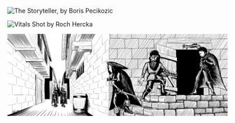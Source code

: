 ![The Storyteller, by Boris Pecikozic](Boris_Pecikozic/the_storyteller.jpg)



![Vitals Shot by Roch Hercka](Roch_Hercka/vitals_shot.jpg)



![Escape by Vladimir Arabadzhi](Vladimir_Arabadzhi/escape.svg)
